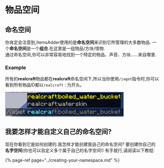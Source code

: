# 物品空间

## 命名空间

你肯定会注意到,ItemsAdder使用的是**命名空间**来识别它所管理的大多数物品. 一个**命名空间**是一个**组合**.在这里是一组物品/方块/怪物.  
通过命名空间,你可以非常容易地找到一个特定的物品、声音、方块......来自哪里.

### Example

所有的**realcraft**物品都在**realcraft**命名空间下,所以当你使用`/iaget`指令时,你可以看到所有物品ID都以`realcraft：`为开头。

![](../../../../.gitbook/assets/image%20%2810%29.png)

## 我要怎样才能自定义自己的命名空间?

现在你看到它是如何创建的.我怎样才能创建我自己的命名空间? 要创建你自己的**名字空间**\(你也可以自定义多个属于自己的名字空间!\) 有手就行,请阅读以下教程:

{% page-ref page="../creating-your-namespace.md" %}

